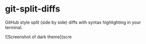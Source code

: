# git-split-diffs

GitHub style split (side by side) diffs with syntax highlighting in your terminal.

![Screenshot of dark theme](scre